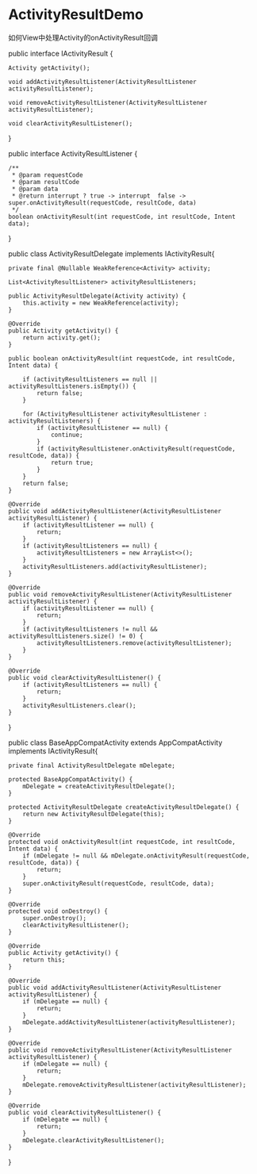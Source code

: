 # ActivityResultDemo
如何View中处理Activity的onActivityResult回调

public interface IActivityResult {

    Activity getActivity();

    void addActivityResultListener(ActivityResultListener activityResultListener);

    void removeActivityResultListener(ActivityResultListener activityResultListener);

    void clearActivityResultListener();
}

public interface ActivityResultListener {

    /**
     * @param requestCode
     * @param resultCode
     * @param data
     * @return interrupt ? true -> interrupt  false -> super.onActivityResult(requestCode, resultCode, data)
     */
    boolean onActivityResult(int requestCode, int resultCode, Intent data);
}

public class ActivityResultDelegate implements IActivityResult{

    private final @Nullable WeakReference<Activity> activity;

    List<ActivityResultListener> activityResultListeners;

    public ActivityResultDelegate(Activity activity) {
        this.activity = new WeakReference(activity);
    }

    @Override
    public Activity getActivity() {
        return activity.get();
    }

    public boolean onActivityResult(int requestCode, int resultCode, Intent data) {

        if (activityResultListeners == null || activityResultListeners.isEmpty()) {
            return false;
        }

        for (ActivityResultListener activityResultListener : activityResultListeners) {
            if (activityResultListener == null) {
                continue;
            }
            if (activityResultListener.onActivityResult(requestCode, resultCode, data)) {
                return true;
            }
        }
        return false;
    }

    @Override
    public void addActivityResultListener(ActivityResultListener activityResultListener) {
        if (activityResultListener == null) {
            return;
        }
        if (activityResultListeners == null) {
            activityResultListeners = new ArrayList<>();
        }
        activityResultListeners.add(activityResultListener);
    }

    @Override
    public void removeActivityResultListener(ActivityResultListener activityResultListener) {
        if (activityResultListener == null) {
            return;
        }
        if (activityResultListeners != null && activityResultListeners.size() != 0) {
            activityResultListeners.remove(activityResultListener);
        }
    }

    @Override
    public void clearActivityResultListener() {
        if (activityResultListeners == null) {
            return;
        }
        activityResultListeners.clear();
    }
}

public class BaseAppCompatActivity extends AppCompatActivity implements IActivityResult{

    private final ActivityResultDelegate mDelegate;

    protected BaseAppCompatActivity() {
        mDelegate = createActivityResultDelegate();
    }

    protected ActivityResultDelegate createActivityResultDelegate() {
        return new ActivityResultDelegate(this);
    }

    @Override
    protected void onActivityResult(int requestCode, int resultCode, Intent data) {
        if (mDelegate != null && mDelegate.onActivityResult(requestCode, resultCode, data)) {
            return;
        }
        super.onActivityResult(requestCode, resultCode, data);
    }

    @Override
    protected void onDestroy() {
        super.onDestroy();
        clearActivityResultListener();
    }

    @Override
    public Activity getActivity() {
        return this;
    }

    @Override
    public void addActivityResultListener(ActivityResultListener activityResultListener) {
        if (mDelegate == null) {
            return;
        }
        mDelegate.addActivityResultListener(activityResultListener);
    }

    @Override
    public void removeActivityResultListener(ActivityResultListener activityResultListener) {
        if (mDelegate == null) {
            return;
        }
        mDelegate.removeActivityResultListener(activityResultListener);
    }

    @Override
    public void clearActivityResultListener() {
        if (mDelegate == null) {
            return;
        }
        mDelegate.clearActivityResultListener();
    }
}
